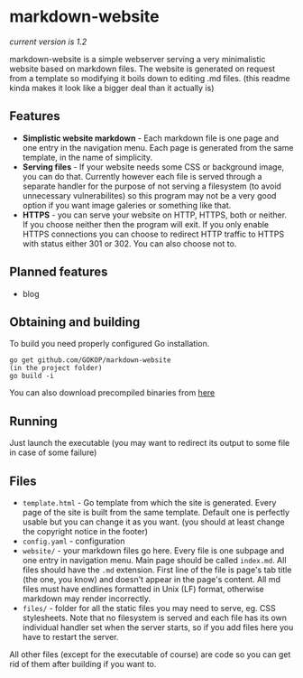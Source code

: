 # markdown-website

*current version is 1.2*

markdown-website is a simple webserver serving a very minimalistic website based on markdown files.
The website is generated on request from a template so modifying it boils down to editing .md files.
(this readme kinda makes it look like a bigger deal than it actually is)

## Features

* **Simplistic website markdown** - Each markdown file is one page and one entry in the navigation menu.
	Each page is generated from the same template, in the name of simplicity.
* **Serving files** - If your website needs some CSS or background image, you can do that.
	Currently however each file is served through a separate handler for the purpose of not serving a filesystem 
	(to avoid unnecessary vulnerabilites)
	so this program may not be a very good option if you want image galeries or something like that.
* **HTTPS** - you can serve your website on HTTP, HTTPS, both or neither.
	If you choose neither then the program will exit.
	If you only enable HTTPS connections you can choose to redirect HTTP traffic to HTTPS with status either 301 or 302.
	You can also choose not to.

## Planned features

* blog

## Obtaining and building
To build you need properly configured Go installation.
```
go get github.com/GOKOP/markdown-website
(in the project folder)
go build -i
```

You can also download precompiled binaries from [here](https://github.com/GOKOP/markdown-website/releases)

## Running
Just launch the executable (you may want to redirect its output to some file in case of some failure)

## Files
* `template.html` - Go template from which the site is generated. 
	Every page of the site is built from the same template.
	Default one is perfectly usable but you can change it as you want.
	(you should at least change the copyright notice in the footer)
* `config.yaml` - configuration
* `website/` - your markdown files go here.
	Every file is one subpage and one entry in navigation menu.
	Main page should be called `index.md`.
	All files should have the `.md` extension.
	First line of the file is page's tab title (the <title></title> one, you know) and doesn't appear in the page's content.
	All md files must have endlines formatted in Unix (LF) format, otherwise markdown may render incorrectly.
* `files/` - folder for all the static files you may need to serve, eg. CSS stylesheets.
	Note that no filesystem is served and each file has its own individual handler set when the server starts, so if you add files here you have to restart the server.

All other files (except for the executable of course) are code so you can get rid of them after building if you want to.
